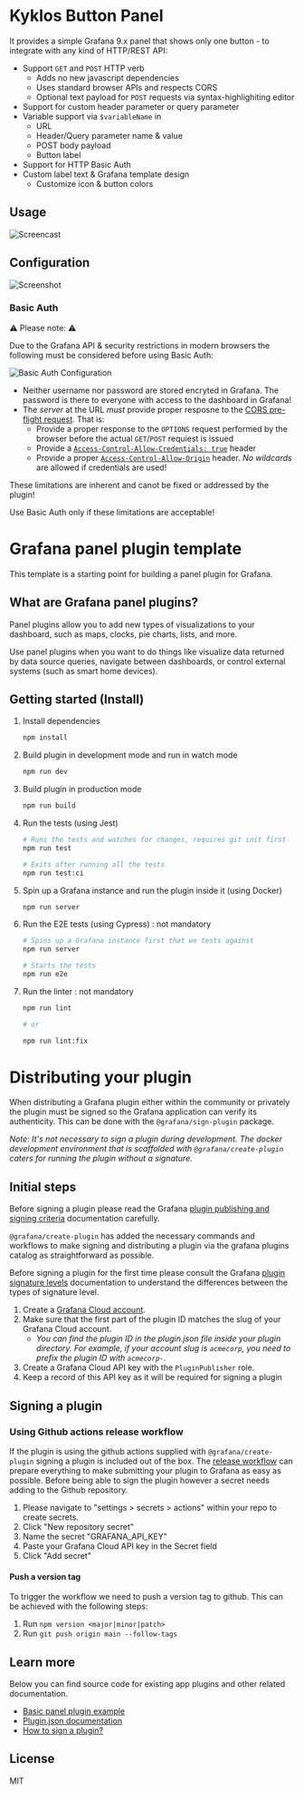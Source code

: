 # Kyklos Button Panel

It provides a simple Grafana 9.x panel that shows only one button - to integrate with any kind of HTTP/REST API:

- Support `GET` and `POST` HTTP verb
  - Adds no new javascript dependencies
  - Uses standard browser APIs and respects CORS
  - Optional text payload for `POST` requests via syntax-highlighiting editor
- Support for custom header parameter or query parameter
- Variable support via `$variableName` in
  - URL
  - Header/Query parameter name & value
  - POST body payload
  - Button label
- Support for HTTP Basic Auth
- Custom label text & Grafana template design
  - Customize icon & button colors

## Usage

![Screencast](https://github.com/FrankRoos/Kyklos-Button-Panel/blob/main/src/img/screencast.gif)

## Configuration

![Screenshot](https://github.com/FrankRoos/Kyklos-Button-Panel/blob/main/src/img/screenshot.png)

### Basic Auth

⚠️ Please note: ⚠️

Due to the Grafana API & security restrictions in modern browsers the following must be considered before using Basic Auth:

![Basic Auth Configuration](https://github.com/FrankRoos/Kyklos-Button-Panel/blob/v1.0.24/src/img/authentication.png)

- Neither username nor password are stored encryted in Grafana.
  The password is there to everyone with access to the dashboard in Grafana!
- The _server_ at the URL _must_ provide proper resposne to the [CORS pre-flight request](https://developer.mozilla.org/en-US/docs/Glossary/Preflight_request). That is:
  - Provide a proper response to the `OPTIONS` request performed by the browser before the actual `GET`/`POST` requiest is issued
  - Provide a [`Access-Control-Allow-Credentials: true`](https://developer.mozilla.org/en-US/docs/Web/HTTP/Headers/Access-Control-Allow-Credentials) header
  - Provide a proper [`Access-Control-Allow-Origin`](https://developer.mozilla.org/en-US/docs/Web/HTTP/Headers/Access-Control-Allow-Origin) header.
    _No wildcards_ are allowed if credentials are used!

These limitations are inherent and canot be fixed or addressed by the plugin!

Use Basic Auth only if these limitations are acceptable!

# Grafana panel plugin template

This template is a starting point for building a panel plugin for Grafana.

## What are Grafana panel plugins?

Panel plugins allow you to add new types of visualizations to your dashboard, such as maps, clocks, pie charts, lists, and more.

Use panel plugins when you want to do things like visualize data returned by data source queries, navigate between dashboards, or control external systems (such as smart home devices).

## Getting started (Install)

1. Install dependencies

   ```bash
   npm install
   ```

2. Build plugin in development mode and run in watch mode

   ```bash
   npm run dev
   ```

3. Build plugin in production mode

   ```bash
   npm run build
   ```

4. Run the tests (using Jest)

   ```bash
   # Runs the tests and watches for changes, requires git init first
   npm run test

   # Exits after running all the tests
   npm run test:ci
   ```

5. Spin up a Grafana instance and run the plugin inside it (using Docker)

   ```bash
   npm run server
   ```

6. Run the E2E tests (using Cypress) : not mandatory

   ```bash
   # Spins up a Grafana instance first that we tests against
   npm run server

   # Starts the tests
   npm run e2e
   ```

7. Run the linter : not mandatory

   ```bash
   npm run lint

   # or

   npm run lint:fix
   ```

# Distributing your plugin

When distributing a Grafana plugin either within the community or privately the plugin must be signed so the Grafana application can verify its authenticity. This can be done with the `@grafana/sign-plugin` package.

_Note: It's not necessary to sign a plugin during development. The docker development environment that is scaffolded with `@grafana/create-plugin` caters for running the plugin without a signature._

## Initial steps

Before signing a plugin please read the Grafana [plugin publishing and signing criteria](https://grafana.com/docs/grafana/latest/developers/plugins/publishing-and-signing-criteria/) documentation carefully.

`@grafana/create-plugin` has added the necessary commands and workflows to make signing and distributing a plugin via the grafana plugins catalog as straightforward as possible.

Before signing a plugin for the first time please consult the Grafana [plugin signature levels](https://grafana.com/docs/grafana/latest/developers/plugins/sign-a-plugin/#plugin-signature-levels) documentation to understand the differences between the types of signature level.

1. Create a [Grafana Cloud account](https://grafana.com/signup).
2. Make sure that the first part of the plugin ID matches the slug of your Grafana Cloud account.
   - _You can find the plugin ID in the plugin.json file inside your plugin directory. For example, if your account slug is `acmecorp`, you need to prefix the plugin ID with `acmecorp-`._
3. Create a Grafana Cloud API key with the `PluginPublisher` role.
4. Keep a record of this API key as it will be required for signing a plugin

## Signing a plugin

### Using Github actions release workflow

If the plugin is using the github actions supplied with `@grafana/create-plugin` signing a plugin is included out of the box. The [release workflow](./.github/workflows/release.yml) can prepare everything to make submitting your plugin to Grafana as easy as possible. Before being able to sign the plugin however a secret needs adding to the Github repository.

1. Please navigate to "settings > secrets > actions" within your repo to create secrets.
2. Click "New repository secret"
3. Name the secret "GRAFANA_API_KEY"
4. Paste your Grafana Cloud API key in the Secret field
5. Click "Add secret"

#### Push a version tag

To trigger the workflow we need to push a version tag to github. This can be achieved with the following steps:

1. Run `npm version <major|minor|patch>`
2. Run `git push origin main --follow-tags`

## Learn more

Below you can find source code for existing app plugins and other related documentation.

- [Basic panel plugin example](https://github.com/grafana/grafana-plugin-examples/tree/master/examples/panel-basic#readme)
- [Plugin.json documentation](https://grafana.com/docs/grafana/latest/developers/plugins/metadata/)
- [How to sign a plugin?](https://grafana.com/docs/grafana/latest/developers/plugins/sign-a-plugin/)

## License

MIT

